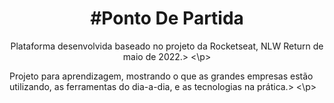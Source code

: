 <h1 align="center"> #Ponto De Partida</h1>

<p align="center">Plataforma desenvolvida baseado no projeto da Rocketseat, NLW Return de maio de 2022.> <\p>
<p> Projeto para aprendizagem, mostrando o que as grandes empresas estão utilizando, as ferramentas do dia-a-dia, e as tecnologias na prática.> <\p>

  <p align="center">
   
</p>


